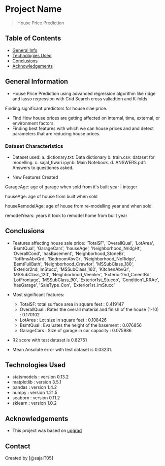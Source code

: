 # Project Name
> House Price Prediction

## Table of Contents
* [General Info](#general-information)
* [Technologies Used](#technologies-used)
* [Conclusions](#conclusions)
* [Acknowledgements](#acknowledgements)

## General Information
- House Price Prediction using advanced regression algorithm like ridge and lasso regression with Grid Search cross valiadtion and K-folds. 

Finding significant predictors for house slae price.
- Find How house prices are getting affected on internal, time, external, or environment factors.
- Finding best features with which we can house prices and and detect parameters that are reducing house prices.




### Dataset Characteristics

- Dataset used:
    a. dictionary.txt: Data dictionary
    b. train.csv: dataset for modelling.
    c. sajal_tiwari.ipynb: Main Notebook.
    d. ANSWERS.pdf: Answers to questiones asked.


- New Features Created

GarageAge: age of garage when sold from it's built year | integer
		
houseAge: age of house from built when sold
		
houseRemodelAge: age of house from re-modelling year and when sold
		
remodelYears: years it took to remodel home from built year


## Conclusions
- Features affecting house sale price: 
'TotalSF', 'OverallQual', 'LotArea', 'BsmtQual', 'GarageCars', 'houseAge', 'Neighborhood_NridgHt', 'OverallCond', 'hasBasement', 'Neighborhood_StoneBr', 'TotRmsAbvGrd', 'BedroomAbvGr', 'Neighborhood_NoRidge', 'BsmtFullBath', 'Neighborhood_Crawfor', 'MSSubClass_180', 'Exterior2nd_ImStucc', 'MSSubClass_160', 'KitchenAbvGr', 'MSSubClass_120', 'Neighborhood_Veenker', 'Exterior2nd_CmentBd', 'LotFrontage', 'MSSubClass_90', 'Exterior1st_Stucco', 'Condition1_RRAe', 'hasGarage', 'SaleType_Con', 'Exterior1st_ImStucc'

- Most significant features:
    * TotalSF: total surface area in square feet : 0.419147
    * OverallQual : Rates the overall material and finish of the house (1-10) : 0.170102
    * LotArea : Lot size in square feet : 0.108426
    * BsmtQual : Evaluates the height of the basement : 0.076856
    * GarageCars : Size of garage in car capacity : 0.075986
    
- R2 score with test dataset is 0.82751
- Mean Ansolute error with test dataset is 0.03231.


## Technologies Used
- statsmodels : version 0.13.2
- matplotlib : version 3.5.1
- pandas : version 1.4.2
- numpy : version 1.21.5
- seaborn : version 0.11.2
- sklearn : version 1.0.2

## Acknowledgements
- This project was based on [upgrad](https://www.upgrad.com)


## Contact
Created by [@sajalT05]